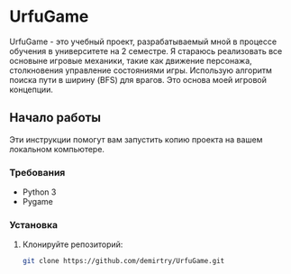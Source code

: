 # UrfuGame

UrfuGame - это учебный проект, разрабатываемый мной в процессе обучения в университете на 2 семестре.
Я стараюсь реализовать все основыне игровые механики, такие как движение персонажа, столкновения управление состояниями игры.
Использую алгоритм поиска пути в ширину (BFS) для врагов. Это основа моей игровой концепции.

## Начало работы

Эти инструкции помогут вам запустить копию проекта на вашем локальном компьютере.

### Требования

- Python 3
- Pygame

### Установка

1. Клонируйте репозиторий:
   ```bash
   git clone https://github.com/demirtry/UrfuGame.git

